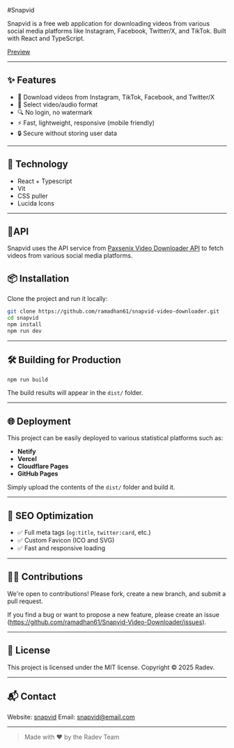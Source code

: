 #Snapvid

Snapvid is a free web application for downloading videos from various social media platforms like Instagram, Facebook, Twitter/X, and TikTok. Built with React and TypeScript.

[Preview](https://snapvidai.vercel.app/)<!-- Replace with original preview if available -->

---

## ✨ Features

- 🚀 Download videos from Instagram, TikTok, Facebook, and Twitter/X
- 💾 Select video/audio format
- 🔍 No login, no watermark
- ⚡ Fast, lightweight, responsive (mobile friendly)
- 🔒 Secure without storing user data

---

## 🔧 Technology

- React + Typescript
- Vit
- CSS puller
- Lucida Icons

---
## 🔌API

Snapvid uses the API service from [Paxsenix Video Downloader API](https://api.paxsenix.biz.id/docs) to fetch videos from various social media platforms.

## 📦 Installation

Clone the project and run it locally:

``` bash
git clone https://github.com/ramadhan61/snapvid-video-downloader.git
cd snapvid
npm install
npm run dev
```

---

## 🛠️ Building for Production

``` bash
npm run build
```

The build results will appear in the `dist/` folder.

---

## 🌐 Deployment

This project can be easily deployed to various statistical platforms such as:

- **Netify**
- **Vercel**
- **Cloudflare Pages**
- **GitHub Pages**

Simply upload the contents of the `dist/` folder and build it.

---

## 📄 SEO Optimization

- ✅ Full meta tags (`og:title`, `twitter:card`, etc.)
- ✅ Custom Favicon (ICO and SVG)
- ✅ Fast and responsive loading

---

## 🧑‍💻 Contributions

We're open to contributions!
Please fork, create a new branch, and submit a pull request.

If you find a bug or want to propose a new feature, please create an issue (https://github.com/ramadhan61/Snapvid-Video-Downloader/issues).

---

## 📜 License

This project is licensed under the MIT license.
Copyright © 2025 Radev.

---

## 📬 Contact

Website: [snapvid](https://snapvid.sbs)
Email: [snapvid@email.com](mailto:companyradev@gmail.com)

---

> Made with ❤️ by the Radev Team
